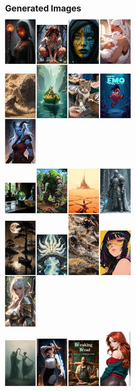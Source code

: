 # Generated Images



<img src="2025_09_08_01_thumb.webp" width="100"/> <img src="2025_09_08_02_thumb.webp" width="100"/> <img src="2025_09_08_03_thumb.webp" width="100"/> <img src="2025_09_08_04_thumb.webp" width="100"/> <img src="2025_09_08_05_thumb.webp" width="100"/> <img src="2025_09_08_06_thumb.webp" width="100"/> <img src="2025_09_08_07_thumb.webp" width="100"/> <img src="2025_09_08_08_thumb.webp" width="100"/> <img src="2025_09_08_09_thumb.webp" width="100"/>

<img src="2025_09_08_10_thumb.webp" width="100"/> <img src="2025_09_08_11_thumb.webp" width="100"/> <img src="2025_09_08_12_thumb.webp" width="100"/> <img src="2025_09_08_13_thumb.webp" width="100"/> <img src="2025_09_08_14_thumb.webp" width="100"/> <img src="2025_09_08_15_thumb.webp" width="100"/> <img src="2025_09_08_16_thumb.webp" width="100"/> <img src="2025_09_08_17_thumb.webp" width="100"/> <img src="2025_09_08_18_thumb.webp" width="100"/>

<img src="2025_09_08_19_thumb.webp" width="100"/> <img src="2025_09_08_20_thumb.webp" width="100"/> <img src="2025_09_08_21_thumb.webp" width="100"/> <img src="2025_09_08_22_thumb.webp" width="100"/>